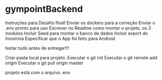 # gympointBackend

Instruções para Desafio final!
Enviar os dockers para a correção
Enviar o .env pronto para uso
Escrever no Readme como montar o projeto, os 3 modulos
Incluir Seed para montar o banco de dados
Incluir export do Insomnia
Especificar que o App foi feito para Android

testar tudo antes de entregar!!!

Criar pasta local para projeto.
Executar o git init
Executar o git remote add origin 
Executar o git pull origin master

projeto está com o arquivo .env 


